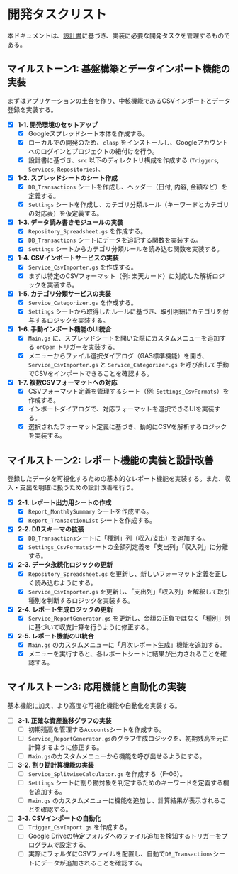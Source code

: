 # **開発タスクリスト**

本ドキュメントは、[設計書](./design.md)に基づき、実装に必要な開発タスクを管理するものである。

## **マイルストーン1: 基盤構築とデータインポート機能の実装**

まずはアプリケーションの土台を作り、中核機能であるCSVインポートとデータ登録を実装する。

-   [x] **1-1. 開発環境のセットアップ**
    -   [x] Googleスプレッドシート本体を作成する。
    -   [x] ローカルでの開発のため、`clasp` をインストールし、Googleアカウントへのログインとプロジェクトの紐付けを行う。
    -   [x] 設計書に基づき、`src` 以下のディレクトリ構成を作成する (`Triggers`, `Services`, `Repositories`)。
-   [x] **1-2. スプレッドシートのシート作成**
    -   [x] `DB_Transactions` シートを作成し、ヘッダー（日付, 内容, 金額など）を定義する。
    -   [x] `Settings` シートを作成し、カテゴリ分類ルール（キーワードとカテゴリの対応表）を仮定義する。
-   [x] **1-3. データ読み書きモジュールの実装**
    -   [x] `Repository_Spreadsheet.gs` を作成する。
    -   [x] `DB_Transactions` シートにデータを追記する関数を実装する。
    -   [x] `Settings` シートからカテゴリ分類ルールを読み込む関数を実装する。
-   [x] **1-4. CSVインポートサービスの実装**
    -   [x] `Service_CsvImporter.gs` を作成する。
    -   [x] まずは特定のCSVフォーマット（例: 楽天カード）に対応した解析ロジックを実装する。
-   [x] **1-5. カテゴリ分類サービスの実装**
    -   [x] `Service_Categorizer.gs` を作成する。
    -   [x] `Settings` シートから取得したルールに基づき、取引明細にカテゴリを付与するロジックを実装する。
-   [x] **1-6. 手動インポート機能のUI統合**
    -   [x] `Main.gs` に、スプレッドシートを開いた際にカスタムメニューを追加する `onOpen` トリガーを実装する。
    -   [x] メニューからファイル選択ダイアログ（GAS標準機能）を開き、`Service_CsvImporter.gs` と `Service_Categorizer.gs` を呼び出して手動でCSVをインポートできることを確認する。

-   [x] **1-7. 複数CSVフォーマットへの対応**
    -   [x] CSVフォーマット定義を管理するシート（例: `Settings_CsvFormats`）を作成する。
    -   [x] インポートダイアログで、対応フォーマットを選択できるUIを実装する。
    -   [x] 選択されたフォーマット定義に基づき、動的にCSVを解析するロジックを実装する。

## **マイルストーン2: レポート機能の実装と設計改善**

登録したデータを可視化するための基本的なレポート機能を実装する。また、収入・支出を明確に扱うための設計改善を行う。

-   [x] **2-1. レポート出力用シートの作成**
    -   [x] `Report_MonthlySummary` シートを作成する。
    -   [x] `Report_TransactionList` シートを作成する。
-   [x] **2-2. DBスキーマの拡張**
    -   [x] `DB_Transactions`シートに「種別」列（収入/支出）を追加する。
    -   [x] `Settings_CsvFormats`シートの金額列定義を「支出列」「収入列」に分離する。
-   [x] **2-3. データ永続化ロジックの更新**
    -   [x] `Repository_Spreadsheet.gs` を更新し、新しいフォーマット定義を正しく読み込むようにする。
    -   [x] `Service_CsvImporter.gs` を更新し、「支出列」「収入列」を解釈して取引種別を判断するロジックを実装する。
-   [x] **2-4. レポート生成ロジックの更新**
    -   [x] `Service_ReportGenerator.gs` を更新し、金額の正負ではなく「種別」列に基づいて収支計算を行うように修正する。
-   [x] **2-5. レポート機能のUI統合**
    -   [x] `Main.gs` のカスタムメニューに「月次レポート生成」機能を追加する。
    -   [x] メニューを実行すると、各レポートシートに結果が出力されることを確認する。

## **マイルストーン3: 応用機能と自動化の実装**

基本機能に加え、より高度な可視化機能や自動化を実装する。

-   [ ] **3-1. 正確な資産推移グラフの実装**
    -   [ ] 初期残高を管理する`Accounts`シートを作成する。
    -   [ ] `Service_ReportGenerator.gs`のグラフ生成ロジックを、初期残高を元に計算するように修正する。
    -   [ ] `Main.gs`のカスタムメニューから機能を呼び出せるようにする。
-   [ ] **3-2. 割り勘計算機能の実装**
    -   [ ] `Service_SplitwiseCalculator.gs` を作成する（F-06）。
    -   [ ] `Settings` シートに割り勘対象を判定するためのキーワードを定義する欄を追加する。
    -   [ ] `Main.gs` のカスタムメニューに機能を追加し、計算結果が表示されることを確認する。
-   [ ] **3-3. CSVインポートの自動化**
    -   [ ] `Trigger_CsvImport.gs` を作成する。
    -   [ ] Google Driveの特定フォルダへのファイル追加を検知するトリガーをプログラムで設定する。
    -   [ ] 実際にフォルダにCSVファイルを配置し、自動で`DB_Transactions`シートにデータが追加されることを確認する。
